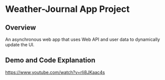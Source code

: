 # Weather-Journal App Project

## Overview
An asynchronous web app that uses Web API and user data to dynamically update the UI.

## Demo and Code Explanation
https://www.youtube.com/watch?v=rli8JKaac4s
